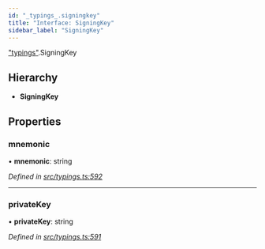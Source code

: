 ```yaml
---
id: "_typings_.signingkey"
title: "Interface: SigningKey"
sidebar_label: "SigningKey"
---
```


["typings"](../modules/_typings_.md).SigningKey

## Hierarchy

* **SigningKey**

## Properties

### mnemonic

•  **mnemonic**: string

*Defined in [src/typings.ts:592](https://github.com/trustlines-protocol/clientlib/blob/8b30ce1/src/typings.ts#L592)*

___

### privateKey

•  **privateKey**: string

*Defined in [src/typings.ts:591](https://github.com/trustlines-protocol/clientlib/blob/8b30ce1/src/typings.ts#L591)*
